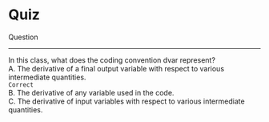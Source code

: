 # Quiz

Question

---

In this class, what does the coding convention dvar represent?  
A. The derivative of a final output variable with respect to various intermediate quantities.  
`Correct`  
B. The derivative of any variable used in the code.  
C. The derivative of input variables with respect to various intermediate quantities.
